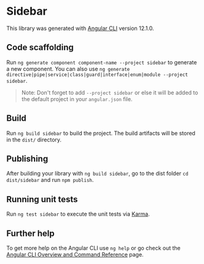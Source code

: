 # Sidebar

This library was generated with [Angular CLI](https://github.com/angular/angular-cli) version 12.1.0.

## Code scaffolding

Run `ng generate component component-name --project sidebar` to generate a new component. You can also use `ng generate directive|pipe|service|class|guard|interface|enum|module --project sidebar`.
> Note: Don't forget to add `--project sidebar` or else it will be added to the default project in your `angular.json` file. 

## Build

Run `ng build sidebar` to build the project. The build artifacts will be stored in the `dist/` directory.

## Publishing

After building your library with `ng build sidebar`, go to the dist folder `cd dist/sidebar` and run `npm publish`.

## Running unit tests

Run `ng test sidebar` to execute the unit tests via [Karma](https://karma-runner.github.io).

## Further help

To get more help on the Angular CLI use `ng help` or go check out the [Angular CLI Overview and Command Reference](https://angular.io/cli) page.
